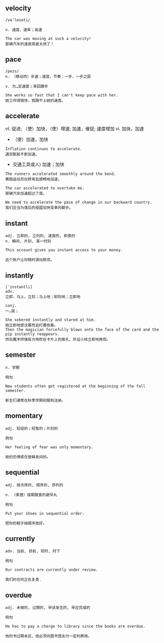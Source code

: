 ## velocity
```
/və'lɒsəti/

n. 速度，速率；高速

The car was moving at such a velocity!
那辆汽车的速度简直太快了！
```

## pace
```
/peɪs/
n. （移动的）步速；速度，节奏；一步，一步之距

v. 为…定速度；来回踱步

She works so fast that I can't keep pace with her.
她工作得很快，我跟不上她的速度。
```
## accelerate
vt. 促进; （使）加快，（使）增速; 加速，催促; 速度增加 vi. 加快，加速
- （使）加速，加快
```
Inflation continues to accelerate.
通货膨胀不断加速。
```
- 交通工具或人) 加速；加快
```
The runners accelerated smoothly around the bend.
赛跑运动员在转弯处顺畅地加速。

The car accelerated to overtake me.
那辆汽车加速超过了我。

We need to accelerate the pace of change in our backward country. 
我们应当为落后的祖国加快变革的脚步。
```

## instant
```
adj. 立即的, 立刻的, 速食的, 即食的
n. 瞬间, 片刻, 某一时刻

This account gives you instant access to your money.

这个账户让你随时调动款项。
```

## instantly
```
[ˈɪnstəntli]
adv.
立即，马上，立刻；马上地；即刻地；立即地

conj.
一…就；

She sobered instantly and stared at him.
她立即地使沈著而且盯著他看。
Then the magician forcefully blows onto the face of the card and the pip instantly reappears.
然后魔术师强有力地吹在卡片上的面孔，并且小核立即地再现。
```
## semester
```
n. 学期

例句

New students often get registered at the beginning of the fall semester.

新生们通常在秋季学期初报到注册。
```
## momentary
```
adj. 短促的；短暂的；片刻的

例句

Her feeling of fear was only momentary.

她的恐惧感仅是瞬息间的。
```
## sequential
```
adj. 按次序的, 顺序的, 序列的

n. 〈美俚〉按期服食的避孕丸

例句

Put your shoes in sequential order.

把你的鞋子按顺序放好。
```
## currently
```
adv. 当前, 目前, 现时, 时下

例句

Our contracts are currently under review.

我们的合同正在复查.
```
## overdue
```
adj. 未做的, 过期的, 早该发生的, 早应完成的

例句

He has to pay a charge to library since the books are overdue.

他的书过期未还，他必须向图书馆支付一定的费用。
```
